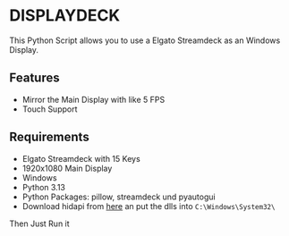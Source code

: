 # DISPLAYDECK
This Python Script allows you to use a Elgato Streamdeck as an Windows Display.

## Features
- Mirror the Main Display with like 5 FPS
- Touch Support

## Requirements
- Elgato Streamdeck with 15 Keys
- 1920x1080 Main Display
- Windows
- Python 3.13
- Python Packages: pillow, streamdeck und pyautogui
- Download hidapi from [here](https://github.com/libusb/hidapi/releases) an put the dlls into `C:\Windows\System32\`

Then Just Run it
